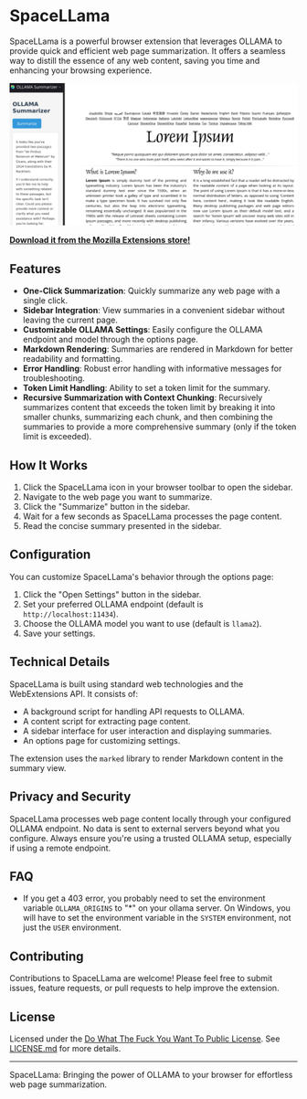 # SpaceLLama

SpaceLLama is a powerful browser extension that leverages OLLAMA to provide quick and efficient web page summarization. It offers a seamless way to distill the essence of any web content, saving you time and enhancing your browsing experience.

![SpaceLLama](./dist/spacellama.png)

**[Download it from the Mozilla Extensions store!](https://addons.mozilla.org/en-US/firefox/addon/spacellama/)**

## Features

- **One-Click Summarization**: Quickly summarize any web page with a single click.
- **Sidebar Integration**: View summaries in a convenient sidebar without leaving the current page.
- **Customizable OLLAMA Settings**: Easily configure the OLLAMA endpoint and model through the options page.
- **Markdown Rendering**: Summaries are rendered in Markdown for better readability and formatting.
- **Error Handling**: Robust error handling with informative messages for troubleshooting.
- **Token Limit Handling**: Ability to set a token limit for the summary.
- **Recursive Summarization with Context Chunking**: Recursively summarizes content that exceeds the token limit by breaking it into smaller chunks, summarizing each chunk, and then combining the summaries to provide a more comprehensive summary (only if the token limit is exceeded).

## How It Works

1. Click the SpaceLLama icon in your browser toolbar to open the sidebar.
2. Navigate to the web page you want to summarize.
3. Click the "Summarize" button in the sidebar.
4. Wait for a few seconds as SpaceLLama processes the page content.
5. Read the concise summary presented in the sidebar.

## Configuration

You can customize SpaceLLama's behavior through the options page:

1. Click the "Open Settings" button in the sidebar.
2. Set your preferred OLLAMA endpoint (default is `http://localhost:11434`).
3. Choose the OLLAMA model you want to use (default is `llama2`).
4. Save your settings.

## Technical Details

SpaceLLama is built using standard web technologies and the WebExtensions API. It consists of:

- A background script for handling API requests to OLLAMA.
- A content script for extracting page content.
- A sidebar interface for user interaction and displaying summaries.
- An options page for customizing settings.

The extension uses the `marked` library to render Markdown content in the summary view.

## Privacy and Security

SpaceLLama processes web page content locally through your configured OLLAMA endpoint. No data is sent to external servers beyond what you configure. Always ensure you're using a trusted OLLAMA setup, especially if using a remote endpoint.

## FAQ

- If you get a 403 error, you probably need to set the environment variable `OLLAMA_ORIGINS` to "\*" on your ollama server. On Windows, you will have to set the environment variable in the `SYSTEM` environment, not just the `USER` environment.

## Contributing

Contributions to SpaceLLama are welcome! Please feel free to submit issues, feature requests, or pull requests to help improve the extension.

## License

Licensed under the [Do What The Fuck You Want To Public License](LICENSE.md).
See [LICENSE.md](LICENSE.md) for more details.

---

SpaceLLama: Bringing the power of OLLAMA to your browser for effortless web page summarization.
